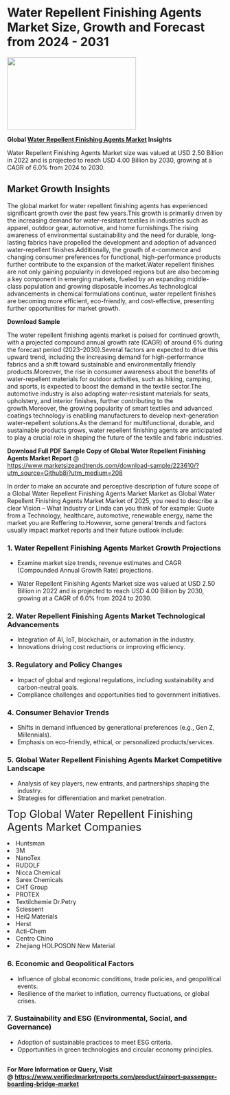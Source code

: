 <H1>Water Repellent Finishing Agents Market Size, Growth and Forecast from 2024 - 2031</H1><img class="aligncenter size-medium wp-image-584254" src="https://thirdeyenews.in/wp-content/uploads/2024/09/Global-Market-Research-300x168.jpeg" alt="" width="300" height="168" /><p><strong>Global&nbsp;<a href="https://www.marketsizeandtrends.com/download-sample/223610/?utm_source=Github8j?utm_medium=208">Water Repellent Finishing Agents Market</a> Insights</strong></p><p>Water Repellent Finishing Agents Market size was valued at USD 2.50 Billion in 2022 and is projected to reach USD 4.00 Billion by 2030, growing at a CAGR of 6.0% from 2024 to 2030.</p><p><h2>Market Growth Insights</h2> <p>The global market for water repellent finishing agents has experienced significant growth over the past few years.This growth is primarily driven by the increasing demand for water-resistant textiles in industries such as apparel, outdoor gear, automotive, and home furnishings.The rising awareness of environmental sustainability and the need for durable, long-lasting fabrics have propelled the development and adoption of advanced water-repellent finishes.Additionally, the growth of e-commerce and changing consumer preferences for functional, high-performance products further contribute to the expansion of the market.Water repellent finishes are not only gaining popularity in developed regions but are also becoming a key component in emerging markets, fueled by an expanding middle-class population and growing disposable incomes.As technological advancements in chemical formulations continue, water repellent finishes are becoming more efficient, eco-friendly, and cost-effective, presenting further opportunities for market growth.</p> <p><strong>Download Sample</strong></p> <p>The water repellent finishing agents market is poised for continued growth, with a projected compound annual growth rate (CAGR) of around 6% during the forecast period (2023–2030).Several factors are expected to drive this upward trend, including the increasing demand for high-performance fabrics and a shift toward sustainable and environmentally friendly products.Moreover, the rise in consumer awareness about the benefits of water-repellent materials for outdoor activities, such as hiking, camping, and sports, is expected to boost the demand in the textile sector.The automotive industry is also adopting water-resistant materials for seats, upholstery, and interior finishes, further contributing to the growth.Moreover, the growing popularity of smart textiles and advanced coatings technology is enabling manufacturers to develop next-generation water-repellent solutions.As the demand for multifunctional, durable, and sustainable products grows, water repellent finishing agents are anticipated to play a crucial role in shaping the future of the textile and fabric industries.</p> <p><span class=""><strong>Download Full PDF Sample Copy of Global Water Repellent Finishing Agents Market Report</strong> @ <a href="https://www.marketsizeandtrends.com/download-sample/223610/?utm_source=Github8j?utm_medium=208" target="_blank">https://www.marketsizeandtrends.com/download-sample/223610/?utm_source=Github8j?utm_medium=208</a></span></p><p>In order to make an accurate and perceptive description of future scope of a Global&nbsp;Water Repellent Finishing Agents Market Market as Global&nbsp;Water Repellent Finishing Agents Market Market of 2025, you need to describe a clear Vision &ndash; What Industry or Linda can you think of for example: Quote from a Technology, healthcare, automotive, renewable energy, name the market you are Reffering to.However, some general trends and factors usually impact market reports and their future outlook include:</p><h3>1.&nbsp;<strong>Water Repellent Finishing Agents Market Growth Projections</strong></h3><ul><li>Examine market size trends, revenue estimates and CAGR (Compounded Annual Growth Rate) projections.</li><li><p>Water Repellent Finishing Agents Market size was valued at USD 2.50 Billion in 2022 and is projected to reach USD 4.00 Billion by 2030, growing at a CAGR of 6.0% from 2024 to 2030.</p></li></ul><h3>2.&nbsp;<strong>Water Repellent Finishing Agents Market Technological Advancements</strong></h3><ul><li>Integration of AI, IoT, blockchain, or automation in the industry.</li><li>Innovations driving cost reductions or improving efficiency.</li></ul><h3>3.&nbsp;<strong>Regulatory and Policy Changes</strong></h3><ul><li>Impact of global and regional regulations, including sustainability and carbon-neutral goals.</li><li>Compliance challenges and opportunities tied to government initiatives.</li></ul><h3>4.&nbsp;<strong>Consumer Behavior Trends</strong></h3><ul><li>Shifts in demand influenced by generational preferences (e.g., Gen Z, Millennials).</li><li>Emphasis on eco-friendly, ethical, or personalized products/services.</li></ul><h3>5.&nbsp;<strong>Global Water Repellent Finishing Agents Market Competitive Landscape</strong></h3><ul><li>Analysis of key players, new entrants, and partnerships shaping the industry.</li><li>Strategies for differentiation and market penetration.</li></ul><p data-pm-slice="1 1 []"><span style="color: inherit; font-family: inherit; font-size: 25px;">Top Global Water Repellent Finishing Agents Market Companies</span></p><div class="" data-test-id=""><p><li>Huntsman</li><li> 3M</li><li> NanoTex</li><li> RUDOLF</li><li> Nicca Chemical</li><li> Sarex Chemicals</li><li> CHT Group</li><li> PROTEX</li><li> Textilchemie Dr.Petry</li><li> Sciessent</li><li> HeiQ Materials</li><li> Herst</li><li> Acti-Chem</li><li> Centro Chino</li><li> Zhejiang HOLPOSON New Material</li></p></div><h3>6.&nbsp;<strong>Economic and Geopolitical Factors</strong></h3><ul><li>Influence of global economic conditions, trade policies, and geopolitical events.</li><li>Resilience of the market to inflation, currency fluctuations, or global crises.</li></ul><h3>7.&nbsp;<strong>Sustainability and ESG (Environmental, Social, and Governance)</strong></h3><ul><li>Adoption of sustainable practices to meet ESG criteria.</li><li>Opportunities in green technologies and circular economy principles.</li></ul><h2><strong style="font-size: 14px;">For More Information or Query, Visit @&nbsp;</strong><a style="background-color: #ffffff; font-size: 14px;" href="https://www.marketsizeandtrends.com/report/water-repellent-finishing-agents-market/" target="_blank">https://www.verifiedmarketreports.com/product/airport-passenger-boarding-bridge-market</a></h2>